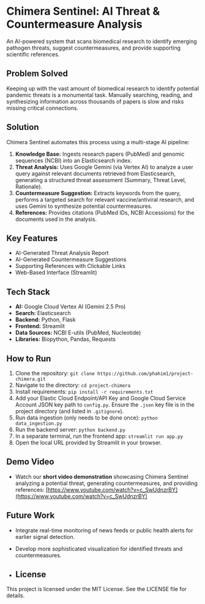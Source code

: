 # **Chimera Sentinel: AI Threat & Countermeasure Analysis**

An AI-powered system that scans biomedical research to identify emerging pathogen threats, suggest countermeasures, and provide supporting scientific references.

## Problem Solved
Keeping up with the vast amount of biomedical research to identify potential pandemic threats is a monumental task. Manually searching, reading, and synthesizing information across thousands of papers is slow and risks missing critical connections.

## Solution
Chimera Sentinel automates this process using a multi-stage AI pipeline:
1.  **Knowledge Base:** Ingests research papers (PubMed) and genomic sequences (NCBI) into an Elasticsearch index.
2.  **Threat Analysis:** Uses Google Gemini (via Vertex AI) to analyze a user query against relevant documents retrieved from Elasticsearch, generating a structured threat assessment (Summary, Threat Level, Rationale).
3.  **Countermeasure Suggestion:** Extracts keywords from the query, performs a targeted search for relevant vaccine/antiviral research, and uses Gemini to synthesize potential countermeasures.
4.  **References:** Provides citations (PubMed IDs, NCBI Accessions) for the documents used in the analysis.

## Key Features
* AI-Generated Threat Analysis Report
* AI-Generated Countermeasure Suggestions
* Supporting References with Clickable Links
* Web-Based Interface (Streamlit)

## Tech Stack
* **AI:** Google Cloud Vertex AI (Gemini 2.5 Pro)
* **Search:** Elasticsearch
* **Backend:** Python, Flask
* **Frontend:** Streamlit
* **Data Sources:** NCBI E-utils (PubMed, Nucleotide)
* **Libraries:** Biopython, Pandas, Requests

## How to Run
1.  Clone the repository: `git clone https://github.com/phahim1/project-chimera.git`
2.  Navigate to the directory: `cd project-chimera`
3.  Install requirements: `pip install -r requirements.txt`
4.  Add your Elastic Cloud Endpoint/API Key and Google Cloud Service Account JSON key path to `config.py`. Ensure the `.json` key file is in the project directory (and listed in `.gitignore`).
5.  Run data ingestion (only needs to be done once): `python data_ingestion.py`
6.  Run the backend server: `python backend.py`
7.  In a separate terminal, run the frontend app: `streamlit run app.py`
8.  Open the local URL provided by Streamlit in your browser.

## Demo Video
* Watch our **short video demonstration** showcasing Chimera Sentinel analyzing a potential threat, generating countermeasures, and providing references: [https://www.youtube.com/watch?v=c_SwUdnzrBY](https://www.youtube.com/watch?v=c_SwUdnzrBY)
 

## Future Work
* Integrate real-time monitoring of news feeds or public health alerts for earlier signal detection.
* Develop more sophisticated visualization for identified threats and countermeasures.

* ## License
This project is licensed under the MIT License. See the LICENSE file for details.




